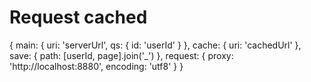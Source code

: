 Request cached
================


{
    main: {
        uri: 'serverUrl',
        qs: {
          id: 'userId'
        }
    },
    cache: {
        uri: 'cachedUrl'
    },
    save: {
        path: [userId, page].join('_')
    },
    request: {
      proxy: 'http://localhost:8880',
      encoding: 'utf8'
    }
}
